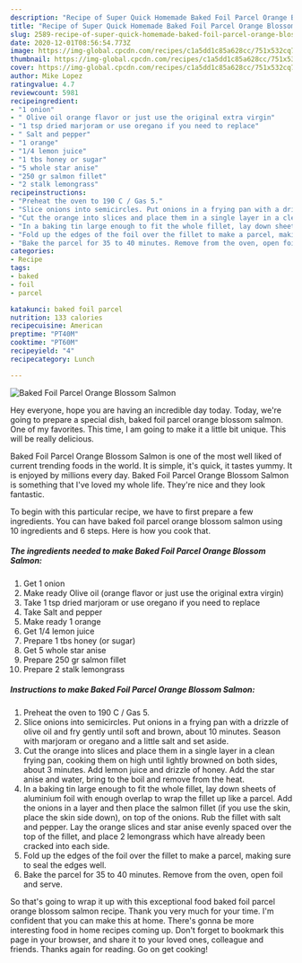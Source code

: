 ```yaml
---
description: "Recipe of Super Quick Homemade Baked Foil Parcel Orange Blossom Salmon"
title: "Recipe of Super Quick Homemade Baked Foil Parcel Orange Blossom Salmon"
slug: 2589-recipe-of-super-quick-homemade-baked-foil-parcel-orange-blossom-salmon
date: 2020-12-01T08:56:54.773Z
image: https://img-global.cpcdn.com/recipes/c1a5dd1c85a628cc/751x532cq70/baked-foil-parcel-orange-blossom-salmon-recipe-main-photo.jpg
thumbnail: https://img-global.cpcdn.com/recipes/c1a5dd1c85a628cc/751x532cq70/baked-foil-parcel-orange-blossom-salmon-recipe-main-photo.jpg
cover: https://img-global.cpcdn.com/recipes/c1a5dd1c85a628cc/751x532cq70/baked-foil-parcel-orange-blossom-salmon-recipe-main-photo.jpg
author: Mike Lopez
ratingvalue: 4.7
reviewcount: 5981
recipeingredient:
- "1 onion"
- " Olive oil orange flavor or just use the original extra virgin"
- "1 tsp dried marjoram or use oregano if you need to replace"
- " Salt and pepper"
- "1 orange"
- "1/4 lemon juice"
- "1 tbs honey or sugar"
- "5 whole star anise"
- "250 gr salmon fillet"
- "2 stalk lemongrass"
recipeinstructions:
- "Preheat the oven to 190 C / Gas 5."
- "Slice onions into semicircles. Put onions in a frying pan with a drizzle of olive oil and fry gently until soft and brown, about 10 minutes. Season with marjoram or oregano and a little salt and set aside."
- "Cut the orange into slices and place them in a single layer in a clean frying pan, cooking them on high until lightly browned on both sides, about 3 minutes. Add lemon juice and drizzle of honey. Add the star anise and water, bring to the boil and remove from the heat."
- "In a baking tin large enough to fit the whole fillet, lay down sheets of aluminium foil with enough overlap to wrap the fillet up like a parcel. Add the onions in a layer and then place the salmon fillet (if you use the skin, place the skin side down), on top of the onions. Rub the fillet with salt and pepper. Lay the orange slices and star anise evenly spaced over the top of the fillet, and place 2 lemongrass which have already been cracked into each side."
- "Fold up the edges of the foil over the fillet to make a parcel, making sure to seal the edges well."
- "Bake the parcel for 35 to 40 minutes. Remove from the oven, open foil and serve."
categories:
- Recipe
tags:
- baked
- foil
- parcel

katakunci: baked foil parcel 
nutrition: 133 calories
recipecuisine: American
preptime: "PT40M"
cooktime: "PT60M"
recipeyield: "4"
recipecategory: Lunch

---
```



![Baked Foil Parcel Orange Blossom Salmon](https://img-global.cpcdn.com/recipes/c1a5dd1c85a628cc/751x532cq70/baked-foil-parcel-orange-blossom-salmon-recipe-main-photo.jpg)

Hey everyone, hope you are having an incredible day today. Today, we're going to prepare a special dish, baked foil parcel orange blossom salmon. One of my favorites. This time, I am going to make it a little bit unique. This will be really delicious.



Baked Foil Parcel Orange Blossom Salmon is one of the most well liked of current trending foods in the world. It is simple, it's quick, it tastes yummy. It is enjoyed by millions every day. Baked Foil Parcel Orange Blossom Salmon is something that I've loved my whole life. They're nice and they look fantastic.


To begin with this particular recipe, we have to first prepare a few ingredients. You can have baked foil parcel orange blossom salmon using 10 ingredients and 6 steps. Here is how you cook that.

<!--inarticleads1-->

##### The ingredients needed to make Baked Foil Parcel Orange Blossom Salmon:

1. Get 1 onion
1. Make ready  Olive oil (orange flavor or just use the original extra virgin)
1. Take 1 tsp dried marjoram or use oregano if you need to replace
1. Take  Salt and pepper
1. Make ready 1 orange
1. Get 1/4 lemon juice
1. Prepare 1 tbs honey (or sugar)
1. Get 5 whole star anise
1. Prepare 250 gr salmon fillet
1. Prepare 2 stalk lemongrass




<!--inarticleads2-->

##### Instructions to make Baked Foil Parcel Orange Blossom Salmon:

1. Preheat the oven to 190 C / Gas 5.
1. Slice onions into semicircles. Put onions in a frying pan with a drizzle of olive oil and fry gently until soft and brown, about 10 minutes. Season with marjoram or oregano and a little salt and set aside.
1. Cut the orange into slices and place them in a single layer in a clean frying pan, cooking them on high until lightly browned on both sides, about 3 minutes. Add lemon juice and drizzle of honey. Add the star anise and water, bring to the boil and remove from the heat.
1. In a baking tin large enough to fit the whole fillet, lay down sheets of aluminium foil with enough overlap to wrap the fillet up like a parcel. Add the onions in a layer and then place the salmon fillet (if you use the skin, place the skin side down), on top of the onions. Rub the fillet with salt and pepper. Lay the orange slices and star anise evenly spaced over the top of the fillet, and place 2 lemongrass which have already been cracked into each side.
1. Fold up the edges of the foil over the fillet to make a parcel, making sure to seal the edges well.
1. Bake the parcel for 35 to 40 minutes. Remove from the oven, open foil and serve.




So that's going to wrap it up with this exceptional food baked foil parcel orange blossom salmon recipe. Thank you very much for your time. I'm confident that you can make this at home. There's gonna be more interesting food in home recipes coming up. Don't forget to bookmark this page in your browser, and share it to your loved ones, colleague and friends. Thanks again for reading. Go on get cooking!
